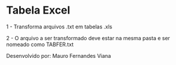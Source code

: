 # Tabela Excel
1 - Transforma arquivos .txt em tabelas .xls

2 - O arquivo a ser transformado deve estar na mesma pasta e ser nomeado como TABFER.txt

Desenvolvido por: Mauro Fernandes Viana
